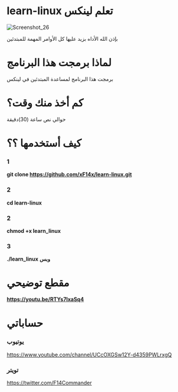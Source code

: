 # learn-linux تعلم لينكس
![Screenshot_26](https://user-images.githubusercontent.com/66462888/86798399-68337500-c079-11ea-8d0d-2618ff70b503.png)

بإذن الله الأداه بزيد عليها كل الأوامر المهمة للمبتدئين
# لماذا برمجت هذا البرنامج
برمجت هذا البرنامج لمساعدة المبتدئين في لينكس
# كم أخذ منك وقت؟
حوالي نص ساعة (30)دقيقة
# كيف أستخدمها ؟؟
### 1 
**git clone https://github.com/xF14x/learn-linux.git**
### 2 
**cd learn-linux**
### 2 
**chmod +x learn_linux** 
### 3
**./learn_linux**
**وبس**
# مقطع توضيحي
**https://youtu.be/RTYs7IxaSq4**
# حساباتي
### **يوتيوب** 
https://www.youtube.com/channel/UCcOXGSw12Y-d4359PWLrxgQ
### **تويتر** 
https://twitter.com/F14Commander 
